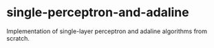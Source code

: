 # single-perceptron-and-adaline
Implementation of single-layer perceptron and adaline algorithms from scratch.
